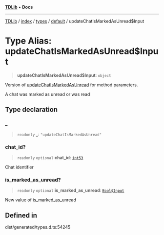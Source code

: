 [**TDLib**](../../../../../../README.md) • **Docs**

***

[TDLib](../../../../../../modules.md) / [index](../../../../../README.md) / [types](../../../README.md) / [default](../README.md) / updateChatIsMarkedAsUnread$Input

# Type Alias: updateChatIsMarkedAsUnread$Input

> **updateChatIsMarkedAsUnread$Input**: `object`

Version of [updateChatIsMarkedAsUnread](updateChatIsMarkedAsUnread.md) for method parameters.

A chat was marked as unread or was read

## Type declaration

### \_

> `readonly` **\_**: `"updateChatIsMarkedAsUnread"`

### chat\_id?

> `readonly` `optional` **chat\_id**: [`int53`](int53-1.md)

Chat identifier

### is\_marked\_as\_unread?

> `readonly` `optional` **is\_marked\_as\_unread**: [`Bool$Input`](Bool$Input.md)

New value of is_marked_as_unread

## Defined in

dist/generated/types.d.ts:54245
